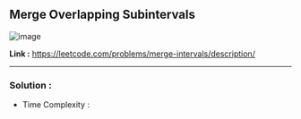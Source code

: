 ## Merge Overlapping Subintervals 

![image](https://user-images.githubusercontent.com/23376002/219950240-1f254727-5a08-4912-9295-c1538ae59892.png)

**Link :** https://leetcode.com/problems/merge-intervals/description/

------------------------------------------------------------------------------------------------------------------------------------------------------


### Solution : 

- Time Complexity : 

